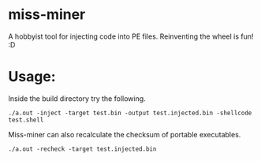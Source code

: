 # miss-miner
A hobbyist tool for injecting code into PE files.
Reinventing the wheel is fun! :D

# Usage:
Inside the build directory try the following.

````shell
./a.out -inject -target test.bin -output test.injected.bin -shellcode test.shell
````

Miss-miner can also recalculate the checksum of portable executables.

````shell
./a.out -recheck -target test.injected.bin
````
